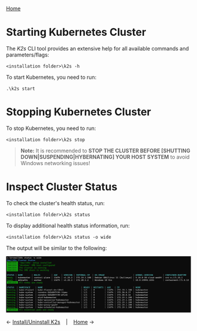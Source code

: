 <!--
SPDX-FileCopyrightText: © 2023 Siemens Healthcare GmbH

SPDX-License-Identifier: MIT
-->

[Home](../../README.md)

# Starting Kubernetes Cluster
The *K2s* CLI tool provides an extensive help for all available commands and parameters/flags:
```
<installation folder>\k2s -h
```
 
To start Kubernetes, you need to run:

```
.\k2s start
```


# Stopping Kubernetes Cluster

To stop Kubernetes, you need to run:

```
<installation folder>\k2s stop
```


> **Note:** It is recommended to **STOP THE CLUSTER BEFORE [SHUTTING DOWN|SUSPENDING|HYBERNATING] YOUR HOST SYSTEM** to avoid Windows networking issues!
# Inspect Cluster Status
To check the cluster's health status, run:

```
<installation folder>\k2s status
```

To display additional health status information, run:

```
<installation folder>\k2s status -o wide
```
The output will be similar to the following:

![Status Command Output](/doc/k2scli/img/status_cmd_output.png)

&larr;&nbsp;[Install/Uninstall K2s](./install-uninstall_cmd.md)&nbsp;&nbsp;&nbsp;&nbsp;|&nbsp;&nbsp;&nbsp;&nbsp;[Home](../../README.md)&nbsp;&rarr;
